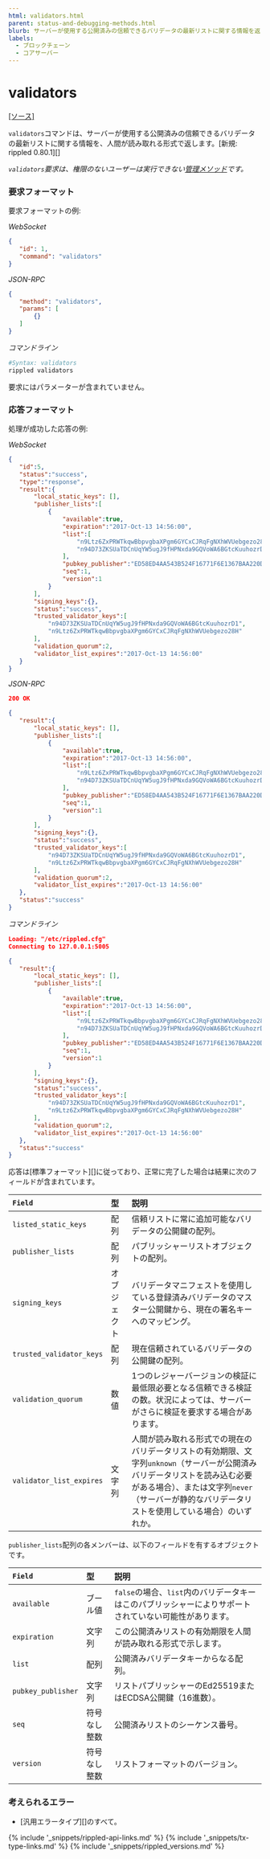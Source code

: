 ```yaml
---
html: validators.html
parent: status-and-debugging-methods.html
blurb: サーバーが使用する公開済みの信頼できるバリデータの最新リストに関する情報を返します。
labels:
  - ブロックチェーン
  - コアサーバー
---
```

# validators
[[ソース]](https://github.com/ripple/rippled/blob/master/src/ripple/rpc/handlers/Validators.cpp "Source")

`validators`コマンドは、サーバーが使用する公開済みの信頼できるバリデータの最新リストに関する情報を、人間が読み取れる形式で返します。[新規: rippled 0.80.1][]

*`validators`要求は、権限のないユーザーは実行できない[管理メソッド](admin-rippled-methods.html)です。*

### 要求フォーマット
要求フォーマットの例:

<!-- MULTICODE_BLOCK_START -->

*WebSocket*

```json
{
   "id": 1,
   "command": "validators"
}
```

*JSON-RPC*

```json
{
   "method": "validators",
   "params": [
       {}
   ]
}
```

*コマンドライン*

```sh
#Syntax: validators
rippled validators
```

<!-- MULTICODE_BLOCK_END -->

要求にはパラメーターが含まれていません。

### 応答フォーマット

処理が成功した応答の例:

<!-- MULTICODE_BLOCK_START -->

*WebSocket*

```json
{
   "id":5,
   "status":"success",
   "type":"response",
   "result":{
       "local_static_keys": [],
       "publisher_lists":[
           {
               "available":true,
               "expiration":"2017-Oct-13 14:56:00",
               "list":[
                   "n9Ltz6ZxPRWTkqwBbpvgbaXPgm6GYCxCJRqFgNXhWVUebgezo28H",
                   "n94D73ZKSUaTDCnUqYW5ugJ9fHPNxda9GQVoWA6BGtcKuuhozrD1"
               ],
               "pubkey_publisher":"ED58ED4AA543B524F16771F6E1367BAA220D99DCF22CD8CF7A11309E9EAB1B647B",
               "seq":1,
               "version":1
           }
       ],
       "signing_keys":{},
       "status":"success",
       "trusted_validator_keys":[
           "n94D73ZKSUaTDCnUqYW5ugJ9fHPNxda9GQVoWA6BGtcKuuhozrD1",
           "n9Ltz6ZxPRWTkqwBbpvgbaXPgm6GYCxCJRqFgNXhWVUebgezo28H"
       ],
       "validation_quorum":2,
       "validator_list_expires":"2017-Oct-13 14:56:00"
   }
}
```

*JSON-RPC*

```json
200 OK

{
   "result":{
       "local_static_keys": [],
       "publisher_lists":[
           {
               "available":true,
               "expiration":"2017-Oct-13 14:56:00",
               "list":[
                   "n9Ltz6ZxPRWTkqwBbpvgbaXPgm6GYCxCJRqFgNXhWVUebgezo28H",
                   "n94D73ZKSUaTDCnUqYW5ugJ9fHPNxda9GQVoWA6BGtcKuuhozrD1"
               ],
               "pubkey_publisher":"ED58ED4AA543B524F16771F6E1367BAA220D99DCF22CD8CF7A11309E9EAB1B647B",
               "seq":1,
               "version":1
           }
       ],
       "signing_keys":{},
       "status":"success",
       "trusted_validator_keys":[
           "n94D73ZKSUaTDCnUqYW5ugJ9fHPNxda9GQVoWA6BGtcKuuhozrD1",
           "n9Ltz6ZxPRWTkqwBbpvgbaXPgm6GYCxCJRqFgNXhWVUebgezo28H"
       ],
       "validation_quorum":2,
       "validator_list_expires":"2017-Oct-13 14:56:00"
   },
   "status":"success"
}
```

*コマンドライン*

```json
Loading: "/etc/rippled.cfg"
Connecting to 127.0.0.1:5005

{
   "result":{
       "local_static_keys": [],
       "publisher_lists":[
           {
               "available":true,
               "expiration":"2017-Oct-13 14:56:00",
               "list":[
                   "n9Ltz6ZxPRWTkqwBbpvgbaXPgm6GYCxCJRqFgNXhWVUebgezo28H",
                   "n94D73ZKSUaTDCnUqYW5ugJ9fHPNxda9GQVoWA6BGtcKuuhozrD1"
               ],
               "pubkey_publisher":"ED58ED4AA543B524F16771F6E1367BAA220D99DCF22CD8CF7A11309E9EAB1B647B",
               "seq":1,
               "version":1
           }
       ],
       "signing_keys":{},
       "status":"success",
       "trusted_validator_keys":[
           "n94D73ZKSUaTDCnUqYW5ugJ9fHPNxda9GQVoWA6BGtcKuuhozrD1",
           "n9Ltz6ZxPRWTkqwBbpvgbaXPgm6GYCxCJRqFgNXhWVUebgezo28H"
       ],
       "validation_quorum":2,
       "validator_list_expires":"2017-Oct-13 14:56:00"
   },
   "status":"success"
}
```

<!-- MULTICODE_BLOCK_END -->

応答は[標準フォーマット][]に従っており、正常に完了した場合は結果に次のフィールドが含まれています。

| `Field`                  | 型   | 説明                              |
|:-------------------------|:-------|:-----------------------------------------|
| `listed_static_keys`     | 配列  | 信頼リストに常に追加可能なバリデータの公開鍵の配列。 |
| `publisher_lists`        | 配列  | パブリッシャーリストオブジェクトの配列。         |
| `signing_keys`           | オブジェクト | バリデータマニフェストを使用している登録済みバリデータのマスター公開鍵から、現在の署名キーへのマッピング。 |
| `trusted_validator_keys` | 配列  | 現在信頼されているバリデータの公開鍵の配列。 |
| `validation_quorum`      | 数値 | 1つのレジャーバージョンの検証に最低限必要となる信頼できる検証の数。状況によっては、サーバーがさらに検証を要求する場合があります。 |
| `validator_list_expires` | 文字列 | 人間が読み取れる形式での現在のバリデータリストの有効期限、文字列`unknown`（サーバーが公開済みバリデータリストを読み込む必要がある場合）、または文字列`never`（サーバーが静的なバリデータリストを使用している場合）のいずれか。 |

`publisher_lists`配列の各メンバーは、以下のフィールドを有するオブジェクトです。

| `Field`            | 型             | 説明                          |
|:-------------------|:-----------------|:-------------------------------------|
| `available`        | ブール値          | `false`の場合、`list`内のバリデータキーはこのパブリッシャーによりサポートされていない可能性があります。 |
| `expiration`       | 文字列           | この公開済みリストの有効期限を人間が読み取れる形式で示します。 |
| `list`             | 配列            | 公開済みバリデータキーからなる配列。   |
| `pubkey_publisher` | 文字列           | リストパブリッシャーのEd25519またはECDSA公開鍵（16進数）。 |
| `seq`              | 符号なし整数 | 公開済みリストのシーケンス番号。 |
| `version`          | 符号なし整数 | リストフォーマットのバージョン。      |

### 考えられるエラー

* [汎用エラータイプ][]のすべて。

<!--{# common link defs #}-->
{% include '_snippets/rippled-api-links.md' %}
{% include '_snippets/tx-type-links.md' %}
{% include '_snippets/rippled_versions.md' %}
